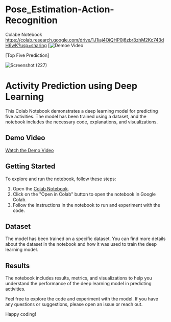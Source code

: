 # Pose_Estimation-Action-Recognition
Colabe Notebook https://colab.research.google.com/drive/1J1iaj4OiQHP0j6zbr3zhM2Kc743dH6wK?usp=sharing
[![Demoe Video](https://www.loom.com/share/02f67ddc48094113a836c73585424fa4?sid=b388708c-bcbc-4803-bf2a-3b2d57b03baf)




[Top Five Prediction]

![Screenshot (227)](https://github.com/bhushanbkt/Pose_Estimation-Action-Recognition/assets/91175596/e70cffd8-dae5-4a60-8428-26c47edcd784)



# Activity Prediction using Deep Learning

This Colab Notebook demonstrates a deep learning model for predicting five activities. The model has been trained using a dataset, and the notebook includes the necessary code, explanations, and visualizations.

## Demo Video

[Watch the Demo Video](https://www.loom.com/share/02f67ddc48094113a836c73585424fa4?sid=b388708c-bcbc-4803-bf2a-3b2d57b03baf)

## Getting Started

To explore and run the notebook, follow these steps:

1. Open the [Colab Notebook](https://colab.research.google.com/drive/1J1iaj4OiQHP0j6zbr3zhM2Kc743dH6wK?usp=sharing).
2. Click on the "Open in Colab" button to open the notebook in Google Colab.
3. Follow the instructions in the notebook to run and experiment with the code.

## Dataset

The model has been trained on a specific dataset. You can find more details about the dataset in the notebook and how it was used to train the deep learning model.

## Results

The notebook includes results, metrics, and visualizations to help you understand the performance of the deep learning model in predicting activities.

Feel free to explore the code and experiment with the model. If you have any questions or suggestions, please open an issue or reach out.

Happy coding!

